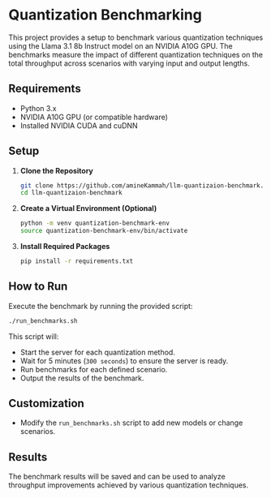 # Quantization Benchmarking

This project provides a setup to benchmark various quantization techniques using the Llama 3.1 8b Instruct model on an NVIDIA A10G GPU. The benchmarks measure the impact of different quantization techniques on the total throughput across scenarios with varying input and output lengths.

## Requirements

- Python 3.x
- NVIDIA A10G GPU (or compatible hardware)
- Installed NVIDIA CUDA and cuDNN

## Setup

1. **Clone the Repository**
   ```bash
   git clone https://github.com/amineKammah/llm-quantizaion-benchmark.git
   cd llm-quantizaion-benchmark
   ```

2. **Create a Virtual Environment (Optional)**
   ```bash
   python -m venv quantization-benchmark-env
   source quantization-benchmark-env/bin/activate
   ```

3. **Install Required Packages**
   ```bash
   pip install -r requirements.txt
   ```

## How to Run

Execute the benchmark by running the provided script:

```bash
./run_benchmarks.sh
```

This script will:

- Start the server for each quantization method.
- Wait for 5 minutes (`300 seconds`) to ensure the server is ready.
- Run benchmarks for each defined scenario.
- Output the results of the benchmark.

## Customization

- Modify the `run_benchmarks.sh` script to add new models or change scenarios.

## Results

The benchmark results will be saved and can be used to analyze throughput improvements achieved by various quantization techniques.
